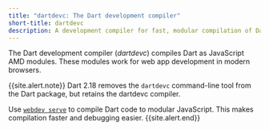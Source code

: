 ```yaml
---
title: "dartdevc: The Dart development compiler"
short-title: dartdevc
description: A development compiler for fast, modular compilation of Dart code to JavaScript.
---
```


The Dart development compiler (_dartdevc_)
compiles Dart as JavaScript AMD modules. These modules
work for web app development in modern browsers.

{{site.alert.note}}
  Dart 2.18 removes the `dartdevc` command-line tool from the Dart
  package, but retains the dartdevc compiler.
  
  Use [`webdev serve`](/tools/webdev#serve) to compile Dart code
  to modular JavaScript. This makes compilation faster and debugging easier.
{{site.alert.end}}

